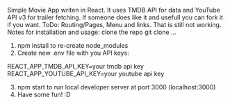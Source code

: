 Simple Movie App writen in React. It uses TMDB API for data and YouTube API v3 for trailer fetching. If someone does like it and usefull you can fork it if you want.
ToDo: Routing/Pages, Menu and links. That is still not working.
Notes for installation and usage: 
clone the repo git clone ... 
1. npm install to re-create node_modules
2. Create new .env file with you API keys:

REACT_APP_TMDB_API_KEY=your tmdb api key
REACT_APP_YOUTUBE_API_KEY=your youtube api key

3. npm start to run local developer server at port 3000 (localhost:3000)
4. Have some fun! :D
